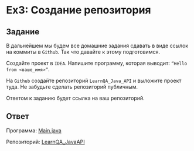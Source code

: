 # Ex3: Создание репозитория

## Задание

В дальнейшем мы будем все домашние задания сдавать в виде ссылок на коммиты в `Github`.
Так что давайте к этому подготовимся.

Создайте проект в `IDEA`. Напишите программу, которая выводит: `“Hello from <ваше_имя>”`.

На `Github` создайте репозиторий `LearnQA_Java_API` и выложите проект туда. 
Не забудьте сделать репозиторий публичным.

Ответом к заданию будет ссылка на ваш репозиторий.

## Ответ

Программа: [Main.java](../../../../../src/main/java/Main.java)

Pепозиторий: [LearnQA_JavaAPI](https://github.com/LissaRider/LearnQA_JavaAPI)